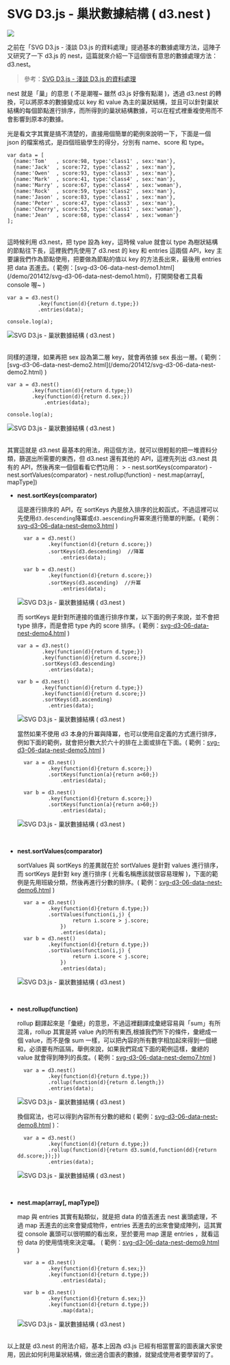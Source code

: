 # SVG D3.js - 巢狀數據結構 ( d3.nest )  

![](/img/articles/201412/svg-d3-06-data-nest.jpg#preview-img)

之前在「SVG D3.js - 淺談 D3.js 的資料處理」提過基本的數據處理方法，這陣子又研究了一下 d3.js 的 nest，這篇就來介紹一下這個很有意思的數據處理方法：d3.nest。

> 參考：[SVG D3.js - 淺談 D3.js 的資料處理](http://www.oxxostudio.tw/articles/201411/svg-d3-01-data.html)

nest 就是「巢」的意思 ( 不是潮喔~ 雖然 d3.js 好像有點潮 )，透過 d3.nest 的轉換，可以將原本的數據變成以 key 和 value 為主的巢狀結構，並且可以針對巢狀結構的每個節點進行排序，而所得到的巢狀結構數據，可以在程式裡重複使用而不會影響到原本的數據。

光是看文字其實是搞不清楚的，直接用個簡單的範例來說明一下，下面是一個 json 的檔案格式，是四個班級學生的得分，分別有 name、score 和 type。

	var data = [
	  {name:'Tom'   , score:98, type:'class1' , sex:'man'},
	  {name:'Jack'  , score:72, type:'class2' , sex:'man'},
	  {name:'Owen'  , score:93, type:'class3' , sex:'man'},
	  {name:'Mark'  , score:41, type:'class4' , sex:'man'},
	  {name:'Marry' , score:67, type:'class4' , sex:'woman'},
	  {name:'Rock'  , score:59, type:'class2' , sex:'man'},
	  {name:'Jason' , score:83, type:'class1' , sex:'man'},
	  {name:'Peter' , score:47, type:'class3' , sex:'man'},
	  {name:'Cherry', score:53, type:'class1' , sex:'woman'},
	  {name:'Jean'  , score:68, type:'class4' , sex:'woman'}
	];

<br/>
這時候利用 d3.nest，把 type 設為 key，這時候 value 就會以 type 為樹狀結構的節點往下長，這裡我們先使用了 d3.nest 的 key 和 entries 這兩個 API，key 主要讓我們作為節點使用，把要做為節點的值以 key 的方法長出來，最後用 entries 把 data 丟進去。( 範例：[svg-d3-06-data-nest-demo1.html](/demo/201412/svg-d3-06-data-nest-demo1.html)，打開開發者工具看 console 喔~ )

	var a = d3.nest()
	          .key(function(d){return d.type;})
			  .entries(data); 

    console.log(a);

![SVG D3.js - 巢狀數據結構 ( d3.nest )](/img/articles/201412/20141206_1_02.jpg)

<br/>
同樣的道理，如果再把 sex 設為第二層 key，就會再依據 sex 長出一層。( 範例：[svg-d3-06-data-nest-demo2.html](/demo/201412/svg-d3-06-data-nest-demo2.html) )

	var a = d3.nest()
	        .key(function(d){return d.type;})
	        .key(function(d){return d.sex;})
			    .entries(data); 

    console.log(a);

![SVG D3.js - 巢狀數據結構 ( d3.nest )](/img/articles/201412/20141206_1_03.jpg)

<br/>
其實這就是 d3.nest 最基本的用法，用這個方法，就可以很輕鬆的把一堆資料分類，篩選出所需要的東西，但 d3.nest 還有其他的 API，這裡先列出 d3.nest 具有的 API，然後再來一個個看看它們功用：
>
- nest.sortKeys(comparator)
- nest.sortValues(comparator)
- nest.rollup(function)
- nest.map(array[, mapType])

<br/>

- **nest.sortKeys(comparator)**

	這是進行排序的 API，在 sortKeys 內是放入排序的比較函式，不過這裡可以先使用`d3.descending`降冪或`d3.aescending`升冪來進行簡單的判斷。( 範例：[svg-d3-06-data-nest-demo3.html](/demo/201412/svg-d3-06-data-nest-demo3.html) )

		var a = d3.nest()
		        .key(function(d){return d.score;})
		        .sortKeys(d3.descending)  //降冪
				    .entries(data);
	
		var b = d3.nest()
		        .key(function(d){return d.score;})
		        .sortKeys(d3.ascending)  //升冪
				    .entries(data); 

	![SVG D3.js - 巢狀數據結構 ( d3.nest )](/img/articles/201412/20141206_1_04.jpg)

	而 sortKeys 是針對所連接的值進行排序作業，以下面的例子來說，並不會把 type 排序，而是會把 type 內的 score 排序。( 範例：[svg-d3-06-data-nest-demo4.html](/demo/201412/svg-d3-06-data-nest-demo4.html) )

	  var a = d3.nest()
	          .key(function(d){return d.type;})
	          .key(function(d){return d.score;})
	          .sortKeys(d3.descending)
	  		    .entries(data);
  
	  var b = d3.nest()
	          .key(function(d){return d.type;})
	          .key(function(d){return d.score;})
	          .sortKeys(d3.ascending)
	  		    .entries(data); 

	![SVG D3.js - 巢狀數據結構 ( d3.nest )](/img/articles/201412/20141206_1_05.jpg)

	當然如果不使用 d3 本身的升冪與降冪，也可以使用自定義的方式進行排序，例如下面的範例，就會把分數大於六十的排在上面或排在下面。( 範例：[svg-d3-06-data-nest-demo5.html](/demo/201412/svg-d3-06-data-nest-demo5.html) )

		var a = d3.nest()
		        .key(function(d){return d.score;})
		        .sortKeys(function(a){return a<60;})
				    .entries(data);
	
		var b = d3.nest()
		        .key(function(d){return d.score;})
		        .sortKeys(function(a){return a>60;})
				    .entries(data); 

	![SVG D3.js - 巢狀數據結構 ( d3.nest )](/img/articles/201412/20141206_1_06.jpg)

<br/>

- **nest.sortValues(comparator)**

	sortValues 與 sortKeys 的差異就在於 sortValues 是針對 values 進行排序，而 sortKeys 是針對 key 進行排序 ( 光看名稱應該就很容易理解 )，下面的範例是先用班級分類，然後再進行分數的排序。( 範例：[svg-d3-06-data-nest-demo6.html](/demo/201412/svg-d3-06-data-nest-demo6.html) )

		var a = d3.nest()
		        .key(function(d){return d.type;})
		        .sortValues(function(i,j) { 
		        		return i.score > j.score;
		        	})
				    .entries(data);
		var b = d3.nest()
		        .key(function(d){return d.type;})
		        .sortValues(function(i,j) { 
		        		return i.score < j.score;
		        	})
				    .entries(data); 

	![SVG D3.js - 巢狀數據結構 ( d3.nest )](/img/articles/201412/20141206_1_07.jpg)

<br/>

- **nest.rollup(function)**

	rollup 翻譯起來是「彙總」的意思，不過這裡翻譯成彙總容易與「sum」有所混淆，rollup 其實是將 value 內的所有東西,根據我們所下的條件，彙總成一個 value，而不是像 sum 一樣，可以把內容的所有數字相加起來得到一個總和，必須要有所區隔，舉例來說，如果我們寫成下面的範例這樣，彙總的 value 就會得到陣列的長度。( 範例：[svg-d3-06-data-nest-demo7.html](/demo/201412/svg-d3-06-data-nest-demo7.html) )

		var a = d3.nest()
		        .key(function(d){return d.type;})
		        .rollup(function(d){return d.length;})
				.entries(data);

	![SVG D3.js - 巢狀數據結構 ( d3.nest )](/img/articles/201412/20141206_1_08.jpg)

	換個寫法，也可以得到內容所有分數的總和 ( 範例：[svg-d3-06-data-nest-demo8.html](/demo/201412/svg-d3-06-data-nest-demo8.html) )：

		var a = d3.nest()
		        .key(function(d){return d.type;})
		        .rollup(function(d){return d3.sum(d,function(dd){return dd.score;});})
				.entries(data);

	![SVG D3.js - 巢狀數據結構 ( d3.nest )](/img/articles/201412/20141206_1_09.jpg)


<br/>

- **nest.map(array[, mapType])**

	map 與 entries 其實有點類似，就是把 data 的值丟進去 nest 裏頭處理，不過 map 丟進去的出來會變成物件，entries 丟進去的出來會變成陣列，這其實從 console 裏頭可以很明顯的看出來，至於要用 map 還是 entries ，就看這份 data 的使用情境來決定囉。 ( 範例：[svg-d3-06-data-nest-demo9.html](/demo/201412/svg-d3-06-data-nest-demo9.html) )

		var a = d3.nest()
		        .key(function(d){return d.sex;})
		        .key(function(d){return d.type;})
				    .entries(data);
	
		var b = d3.nest()
		        .key(function(d){return d.sex;})
		        .key(function(d){return d.type;})
				    .map(data);

	![SVG D3.js - 巢狀數據結構 ( d3.nest )](/img/articles/201412/20141206_1_10.jpg)

<br/>
以上就是 d3.nest 的用法介紹，基本上因為 d3.js 已經有相當豐富的圖表讓大家使用，因此如何利用巢狀結構，做出適合圖表的數據，就變成使用者要學習的了。

